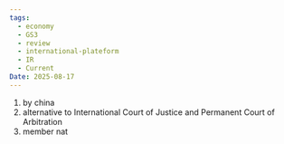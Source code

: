 ```yaml
---
tags:
  - economy
  - GS3
  - review
  - international-plateform
  - IR
  - Current
Date: 2025-08-17
---
```

1. by china
2. alternative to International Court of Justice and Permanent Court of Arbitration
3. member nat